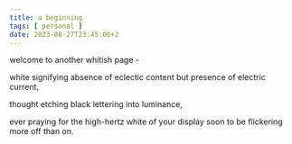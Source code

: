 ```yaml
---
title: a beginning
tags: [ personal ]
date: 2023-08-27T23:45:00+2
---
```


welcome to another whitish page -

white signifying absence of eclectic content but presence of electric current,

thought etching black lettering into luminance,

ever praying for the high-hertz white of your display soon to be flickering more off than on.
